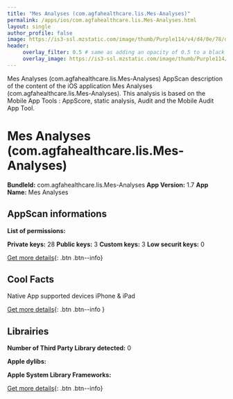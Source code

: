 ```yaml
---
title: "Mes Analyses (com.agfahealthcare.lis.Mes-Analyses)"
permalink: /apps/ios/com.agfahealthcare.lis.Mes-Analyses.html
layout: single
author_profile: false
image: https://is3-ssl.mzstatic.com/image/thumb/Purple114/v4/d4/0e/78/d40e78eb-be17-3c99-bcd5-4c2d01dbedc7/AppIcon-1x_U007emarketing-0-7-0-85-220.png/512x512bb.jpg
header: 
     overlay_filter: 0.5 # same as adding an opacity of 0.5 to a black background
     overlay_image: https://is3-ssl.mzstatic.com/image/thumb/Purple114/v4/d4/0e/78/d40e78eb-be17-3c99-bcd5-4c2d01dbedc7/AppIcon-1x_U007emarketing-0-7-0-85-220.png/512x512bb.jpg
---
```

Mes Analyses (com.agfahealthcare.lis.Mes-Analyses) AppScan description of the content of the iOS application Mes Analyses (com.agfahealthcare.lis.Mes-Analyses). This analysis is based on the Mobile App Tools : AppScore, static analysis, Audit and the Mobile Audit App Tool.

# Mes Analyses (com.agfahealthcare.lis.Mes-Analyses)

**BundleId:** com.agfahealthcare.lis.Mes-Analyses
**App Version:** 1.7
**App Name:** Mes Analyses


## AppScan informations 

**List of permissions:** 
  
  
**Private keys:** 28
**Public keys:** 3
**Custom keys:** 3
**Low securit keys:** 0
  
[Get more details](/pricing.html){: .btn .btn--info}

## Cool Facts

Native App
supported devices iPhone & iPad
  
[Get more details](/pricing.html){: .btn .btn--info }

## Librairies 
**Number of Third Party Library detected:** 0


**Apple dylibs:**


**Apple System Library Frameworks:**


  
[Get more details](/pricing.html){: .btn .btn--info}

